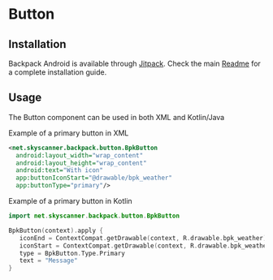 # Button

## Installation

Backpack Android is available through [Jitpack](https://jitpack.io/#Skyscanner/backpack-android). Check the main [Readme](../../README.md#installation) for a complete installation guide.

## Usage

The Button component can be used in both XML and Kotlin/Java

Example of a primary button in XML

```xml
<net.skyscanner.backpack.button.BpkButton
  android:layout_width="wrap_content"
  android:layout_height="wrap_content"
  android:text="With icon"
  app:buttonIconStart="@drawable/bpk_weather"
  app:buttonType="primary"/>
```

Example of a primary button in Kotlin

```Kotlin
import net.skyscanner.backpack.button.BpkButton

BpkButton(context).apply {
   iconEnd = ContextCompat.getDrawable(context, R.drawable.bpk_weather)
   iconStart = ContextCompat.getDrawable(context, R.drawable.bpk_weather)
   type = BpkButton.Type.Primary
   text = "Message"
}
```
